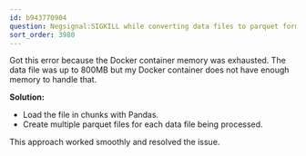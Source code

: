 ```yaml
---
id: b943770904
question: Negsignal:SIGKILL while converting data files to parquet format
sort_order: 3980
---
```


Got this error because the Docker container memory was exhausted. The data file was up to 800MB but my Docker container does not have enough memory to handle that.

**Solution:**

- Load the file in chunks with Pandas.
- Create multiple parquet files for each data file being processed.

This approach worked smoothly and resolved the issue.